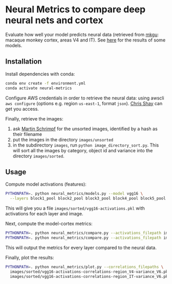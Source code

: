 # Neural Metrics to compare deep neural nets and cortex
Evaluate how well your model predicts neural data 
(retrieved from [mkgu](https://github.com/dicarlolab/mkgu): macaque monkey cortex, areas V4 and IT).
See [here](results/models_neuralfit.ipynb) for the results of some models.

## Installation
Install dependencies with conda:
```bash
conda env create -f environment.yml
conda activate neural-metrics
```

Configure AWS credentials in order to retrieve the neural data: 
using awscli `aws configure` (options e.g. region `us-east-1`, format `json`).
[Chris Shay](cshay@mit.edu) can get you access.

Finally, retrieve the images:
1. ask [Martin Schrimpf](msch@mit.edu) for the unsorted images, identified by a hash as their filename
2. put the images in the directory `images/unsorted`
3. in the subdirectory `images`, run `python image_directory_sort.py`. This will sort all the images by category, object id and variance into the directory `images/sorted`.


## Usage
Compute model activations (features):
```bash
PYTHONPATH=. python neural_metrics/models.py --model vgg16 \
  --layers block1_pool block2_pool block3_pool block4_pool block5_pool fc1 fc2
```
This will give you a file `images/sorted/vgg16-activations.pkl` with activations for each layer and image.

Next, compute the model-cortex metrics:
```bash
PYTHONPATH=. python neural_metrics/compare.py --activations_filepath images/sorted/vgg16-activations.pkl --region V4
PYTHONPATH=. python neural_metrics/compare.py --activations_filepath images/sorted/vgg16-activations.pkl --region IT
```
This will output the metrics for every layer compared to the neural data.

Finally, plot the results:
```bash
PYTHONPATH=. python neural_metrics/plot.py --correlations_filepaths \
  images/sorted/vgg16-activations-correlations-region_V4-variance_V6.pkl \
  images/sorted/vgg16-activations-correlations-region_IT-variance_V6.pkl
```
